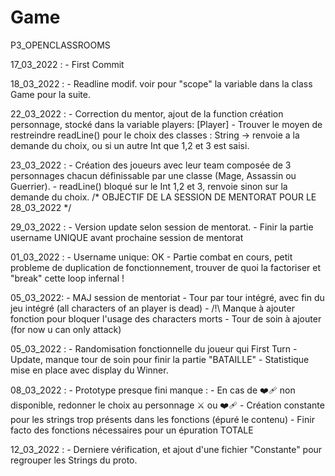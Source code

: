 # Game
P3_OPENCLASSROOMS

17_03_2022 : 
    - First Commit

18_03_2022 : 
    - Readline modif. voir pour "scope" la variable dans la class Game pour la suite.

22_03_2022 :
    - Correction du mentor, ajout de la function création personnage, stocké dans la variable players: [Player]
    - Trouver le moyen de restreindre readLine() pour le choix des classes : String  -> renvoie a la demande du choix, ou si un autre Int que 1,2 et 3 est saisi.

23_03_2022 :
    - Création des joueurs avec leur team composée de 3 personnages chacun définissable par une classe (Mage, Assassin ou Guerrier).
    - readLine() bloqué sur le Int 1,2 et 3, renvoie sinon sur la demande du choix.
    /* OBJECTIF DE LA SESSION DE MENTORAT POUR LE 28_03_2022 */ 

29_03_2022 : 
    - Version update selon session de mentorat. 
    - Finir la partie username UNIQUE avant prochaine session de mentorat

01_03_2022 :
    - Username unique: OK
    - Partie combat en cours, petit probleme de duplication de fonctionnement, trouver de quoi la factoriser et "break" cette loop infernal !
    
05_03_2022:
    - MAJ session de mentoriat
    - Tour par tour intégré, avec fin du jeu intégré (all characters of an player is dead)
    - /!\ Manque à ajouter fonction pour bloquer l'usage des characters morts 
    - Tour de soin à ajouter (for now u can only attack)

05_03_2022 :
    - Randomisation fonctionnelle du joueur qui First Turn
    - Update, manque tour de soin pour finir la partie "BATAILLE"
    - Statistique mise en place avec display du Winner.

08_03_2022 :
    - Prototype presque fini manque :
        - En cas de ❤️‍🩹 non disponible, redonner le choix au personnage ⚔️ ou ❤️‍🩹
        - Création constante pour les strings trop présents dans les fonctions (épuré le contenu)
        - Finir facto des fonctions nécessaires pour un épuration TOTALE

12_03_2022 :
    - Derniere vérification, et ajout d'une fichier "Constante" pour regrouper les Strings du proto.
